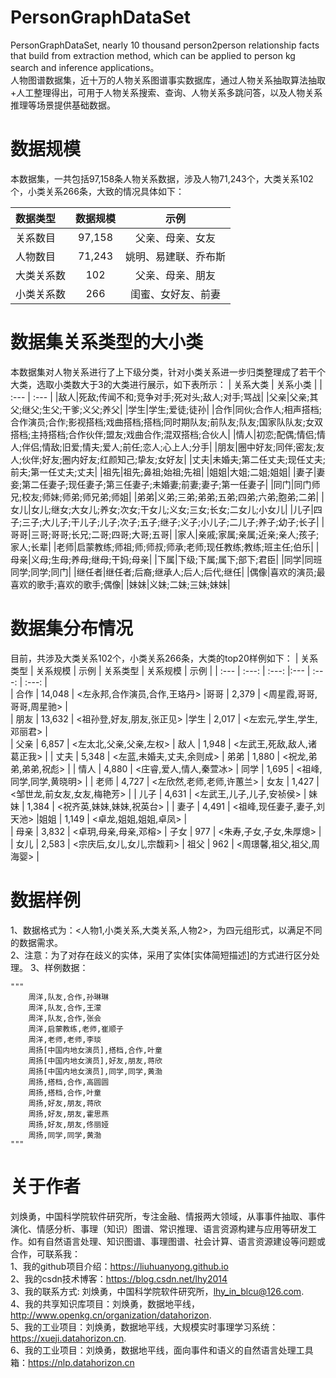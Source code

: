 # PersonGraphDataSet
PersonGraphDataSet, nearly 10 thousand person2person relationship facts that build from extraction method, which can be applied to person kg search and inference applications。  
人物图谱数据集，近十万的人物关系图谱事实数据库，通过人物关系抽取算法抽取+人工整理得出，可用于人物关系搜索、查询、人物关系多跳问答，以及人物关系推理等场景提供基础数据。

# 数据规模
本数据集，一共包括97,158条人物关系数据，涉及人物71,243个，大类关系102个，小类关系266条，大致的情况具体如下：    

| 数据类型 | 数据规模 | 示例 |
| :--- | :---: | :---: |  
| 关系数目 | 97,158 | 父亲、母亲、女友 | 
| 人物数目 | 71,243 | 姚明、易建联、乔布斯 | 
| 大类关系数 | 102 | 父亲、母亲、朋友 | 
| 小类关系数 | 266 | 闺蜜、女好友、前妻 | 

# 数据集关系类型的大小类
本数据集对人物关系进行了上下级分类，针对小类关系进一步归类整理成了若干个大类，选取小类数大于3的大类进行展示，如下表所示：
| 关系大类 | 关系小类 |
| :--- | :--- |
|敌人|死敌;传闻不和;竞争对手;死对头;敌人;对手;骂战|
|父亲|父亲;其父;继父;生父;干爹;义父;养父|
|学生|学生;爱徒;徒孙|
|合作|同伙;合作人;相声搭档;合作演员;合作;影视搭档;戏曲搭档;搭档;同时期队友;前队友;队友;国家队队友;女双搭档;主持搭档;合作伙伴;盟友;戏曲合作;混双搭档;合伙人|
|情人|初恋;配偶;情侣;情人;伴侣;情敌;旧爱;情夫;爱人;前任;恋人;心上人;分手|
|朋友|圈中好友;同伴;密友;友人;伙伴;好友;圈内好友;红颜知己;挚友;女好友|
|丈夫|未婚夫;第二任丈夫;现任丈夫;前夫;第一任丈夫;丈夫|
|祖先|祖先;鼻祖;始祖;先祖|
|姐姐|大姐;二姐;姐姐|
|妻子|妻妾;第二任妻子;现任妻子;第三任妻子;未婚妻;前妻;妻子;第一任妻子|
|同门|同门师兄;校友;师妹;师弟;师兄弟;师姐|
|弟弟|义弟;三弟;弟弟;五弟;四弟;六弟;胞弟;二弟|
|女儿|女儿;继女;大女儿;养女;次女;干女儿;义女;三女;长女;二女儿;小女儿|
|儿子|四子;三子;大儿子;干儿子;儿子;次子;五子;继子;义子;小儿子;二儿子;养子;幼子;长子|
|哥哥|三哥;哥哥;长兄;二哥;四哥;大哥;五哥|
|家人|亲戚;家属;亲属;近亲;亲人;孩子;家人;长辈|
|老师|启蒙教练;师祖;师;师叔;师承;老师;现任教练;教练;班主任;伯乐|
|母亲|义母;生母;养母;继母;干妈;母亲|
|下属|下级;下属;属下;部下;君臣|
|同学|同班同学;同学;同门|
|继任者|继任者;后裔;继承人;后人;后代;继任|
|偶像|喜欢的演员;最喜欢的歌手;喜欢的歌手;偶像|
|妹妹|义妹;二妹;三妹;妹妹|

# 数据集分布情况
目前，共涉及大类关系102个，小类关系266条，大类的top20样例如下：
| 关系类型 | 关系规模 | 示例 | 关系类型 | 关系规模 | 示例 |
| :--- | :---: | :---: |:--- | :---: | :---: |   
| 合作 | 14,048 | <左永邦,合作演员,合作,王珞丹> |哥哥 | 2,379 | <周星霞,哥哥,哥哥,周星驰> |  
| 朋友 | 13,632 | <祖孙登,好友,朋友,张正见> |学生 | 2,017 | <左宏元,学生,学生,邓丽君> |  
| 父亲 | 6,857 | <左太北,父亲,父亲,左权> | 敌人 | 1,948 | <左武王,死敌,敌人,诸葛正我> | 
| 丈夫 | 5,348 | <左蓝,未婚夫,丈夫,余则成> | 弟弟 | 1,880 | <祝龙,弟弟,弟弟,祝彪> | 
| 情人 | 4,880 | <庄睿,爱人,情人,秦萱冰> | 同学 | 1,695 | <祖峰,同学,同学,黄晓明> | 
| 老师 | 4,727 | <左欣然,老师,老师,许蕙兰> | 女友 | 1,427 | <邹世龙,前女友,女友,梅艳芳> |
| 儿子 | 4,631 | <左武王,儿子,儿子,安祯侯> | 妹妹 | 1,384 | <祝齐英,妹妹,妹妹,祝英台> |
| 妻子 | 4,491 | <祖峰,现任妻子,妻子,刘天池> |姐姐 | 1,149 | <卓龙,姐姐,姐姐,卓凤> |  
| 母亲 | 3,832 | <卓玥,母亲,母亲,邓榕> | 子女 | 977 | <朱寿,子女,子女,朱厚熜> |
| 女儿 | 2,583 | <宗庆后,女儿,女儿,宗馥莉> | 祖父 | 962 | <周璟馨,祖父,祖父,周海婴> |

# 数据样例
1、数据格式为：<人物1,小类关系,大类关系,人物2>，为四元组形式，以满足不同的数据需求。  
2、注意：为了对存在歧义的实体，采用了实体[实体简短描述]的方式进行区分处理。
3、样例数据：  

    """
        周洋,队友,合作,孙琳琳
        周洋,队友,合作,王濛
        周洋,队友,合作,张会
        周洋,启蒙教练,老师,崔顺子
        周洋,老师,老师,李琰
        周扬[中国内地女演员],搭档,合作,叶童
        周扬[中国内地女演员],好友,朋友,蒋欣
        周扬[中国内地女演员],同学,同学,黄渤
        周扬,搭档,合作,高圆圆
        周扬,搭档,合作,叶童
        周扬,好友,朋友,蒋欣
        周扬,好友,朋友,霍思燕
        周扬,好友,朋友,佟丽娅
        周扬,同学,同学,黄渤
    """
    
# 关于作者

刘焕勇，中国科学院软件研究所，专注金融、情报两大领域，从事事件抽取、事件演化、情感分析、事理（知识）图谱、常识推理、语言资源构建与应用等研发工作。如有自然语言处理、知识图谱、事理图谱、社会计算、语言资源建设等问题或合作，可联系我：  
1、我的github项目介绍：https://liuhuanyong.github.io  
2、我的csdn技术博客：https://blog.csdn.net/lhy2014  
3、我的联系方式: 刘焕勇，中国科学院软件研究所，lhy_in_blcu@126.com.  
4、我的共享知识库项目：刘焕勇，数据地平线，http://www.openkg.cn/organization/datahorizon.  
5、我的工业项目：刘焕勇，数据地平线，大规模实时事理学习系统：https://xueji.datahorizon.cn.  
6、我的工业项目：刘焕勇，数据地平线，面向事件和语义的自然语言处理工具箱：https://nlp.datahorizon.cn  
